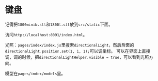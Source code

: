 # 键盘

记得把`1800minib.stl`和`1800t.stl`放到`src/static`下面。

访问`http://localhost:8091/index.html`。

光照：`pages/index/index.js`里搜索`directionalLight`，然后后面的`directionalLight.position.set(1, 1, 1);`可以调坐标。
可以在界面上直接调，调的时候，把`directionalLightHelper.visible = true`，可以看到光照方向。

模型在`pages/index/models`里。